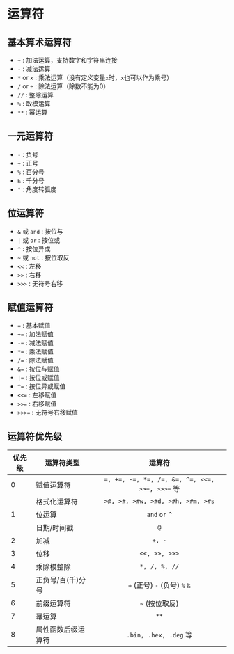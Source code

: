 # 运算符

## 基本算术运算符
- `+` : 加法运算，支持数字和字符串连接
- `-` : 减法运算
- `*` or `x` : 乘法运算（没有定义变量`x`时，`x`也可以作为乘号）
- `/` or `÷` : 除法运算（除数不能为0）
- `//` : 整除运算
- `%` : 取模运算
- `**` : 幂运算

## 一元运算符
- `-` :  负号
- `+` :  正号
- `%` : 百分号
- `‰` : 千分号
- `°` :  角度转弧度

## 位运算符
- `&` 或 `and` : 按位与
- `|` 或 `or` : 按位或
- `^` : 按位异或
- `~` 或 `not` : 按位取反
- `<<` : 左移
- `>>` : 右移
- `>>>` : 无符号右移

## 赋值运算符
- `=` : 基本赋值
- `+=` : 加法赋值
- `-=` : 减法赋值
- `*=` : 乘法赋值
- `/=` : 除法赋值
- `&=` : 按位与赋值
- `|=` : 按位或赋值
- `^=` : 按位异或赋值
- `<<=` : 左移赋值
- `>>=` : 右移赋值
- `>>>=` : 无符号右移赋值



## 运算符优先级
| 优先级 | 运算符类型     |                      运算符                      |
| --- | --------- | :-------------------------------------------: |
| 0   | 赋值运算符     | `=, +=, -=, *=, /=, &=, ^=, <<=, >>=, >>>=` 等 |
|     | 格式化运算符    |       `>@, >#, >#w, >#d, >#h, >#m, >#s`       |
| 1   | 位运算       |              `and`   `or`   `^`               |
|     | 日期/时间戳    |                      `@`                      |
| 2   | 加减        |                    `+, -`                     |
| 3   | 位移        |                 `<<, >>, >>>`                 |
| 4   | 乘除模整除     |                 `*, /, %, //`                 |
| 5   | 正负号/百(千)分号 |     `+` (正号)        `-` (负号)   `%`    `‰`  |
| 6   | 前缀运算符     |                  `~` (按位取反)                   |
| 7   | 幂运算       |                     `**`                      |
| 8   | 属性函数后缀运算符 |             `.bin, .hex, .deg` 等              |

